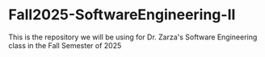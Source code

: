 # Fall2025-SoftwareEngineering-II

This is the repository we will be using for Dr. Zarza's Software Engineering class in the Fall Semester of 2025
